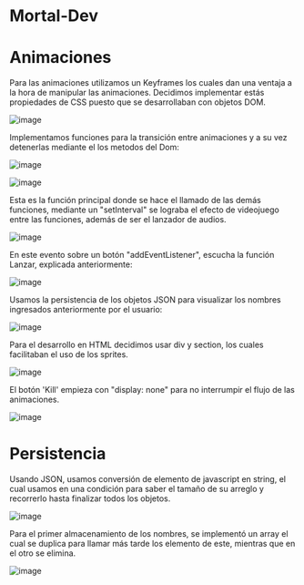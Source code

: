 # Mortal-Dev
# Animaciones

Para las animaciones utilizamos un Keyframes los cuales dan una ventaja a la hora de manipular las animaciones. Decidimos implementar estás propiedades de CSS puesto que se desarrollaban con objetos DOM.

![image](https://user-images.githubusercontent.com/114504563/206070556-b07edebb-0292-47a0-b7d8-759bf06d1c5e.png)

Implementamos funciones para la transición entre animaciones y a su vez detenerlas  mediante el los metodos del Dom:

![image](https://user-images.githubusercontent.com/114504563/206072199-ce0a2748-0f95-4663-af16-4120d22c7537.png)

![image](https://user-images.githubusercontent.com/114504563/206072387-ce999251-0470-457c-a998-45bffb3ce555.png)

Esta es la función principal donde se hace el llamado de las demás funciones, mediante un "setInterval" se lograba el efecto de videojuego entre las funciones, además de ser el lanzador de audios.

![image](https://user-images.githubusercontent.com/114504563/206073093-7e7246e4-7046-4748-ac1d-0adc0cdfa328.png)

En este evento sobre un botón "addEventListener", escucha la función Lanzar, explicada anteriormente:

![image](https://user-images.githubusercontent.com/114504563/206073954-056f84b5-94c8-4dcb-8e15-dd1c3e72c7e8.png)

Usamos la persistencia de los objetos JSON para visualizar los nombres ingresados anteriormente por el usuario:

![image](https://user-images.githubusercontent.com/114504563/206075186-426ff11d-4576-4b2f-9971-59b56d65b737.png)

Para el desarrollo en HTML decidimos usar div y section, los cuales facilitaban el uso de los sprites. 

![image](https://user-images.githubusercontent.com/114504563/206075874-b6b0c409-e8ec-4b6c-ac8a-5a883d3ad80c.png)

El botón 'Kill' empieza con "display: none" para no interrumpir el flujo de las animaciones.

![image](https://user-images.githubusercontent.com/114504563/206076326-25aabc18-1148-43c9-9aca-b3c3419954d0.png)

# Persistencia

Usando JSON, usamos conversión de elemento de javascript en string, el cual usamos en una condición para saber el tamaño de su arreglo y recorrerlo hasta finalizar todos los objetos.

![image](https://user-images.githubusercontent.com/114504563/206082208-352c9378-e692-48c4-af7d-0f753736048c.png)

Para el primer almacenamiento de los nombres, se implementó un array el cual se duplica para llamar más tarde los elemento de este, mientras que en el otro se elimina.

![image](https://user-images.githubusercontent.com/114504563/206083671-7ddcaf74-a59a-407c-9007-68c91ec8c13c.png)



